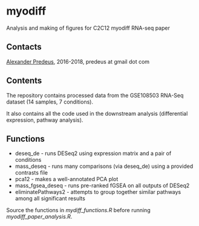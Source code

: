 # myodiff

Analysis and making of figures for C2C12 myodiff RNA-seq paper

## Contacts

[Alexander Predeus](https://www.researchgate.net/profile/Alexander_Predeus), 2016-2018, predeus at gmail dot com 

## Contents 

The repository contains processed data from the GSE108503 RNA-Seq dataset (14 samples, 7 conditions).

It also contains all the code used in the downstream analysis (differential expression, pathway analysis). 

## Functions

* deseq_de - runs DESeq2 using expression matrix and a pair of conditions
* mass_deseq - runs many comparisons (via deseq_de) using a provided contrasts file
* pca12 - makes a well-annotated PCA plot 
* mass_fgsea_deseq - runs pre-ranked fGSEA on all outputs of DESeq2
* eliminatePathways2 - attempts to group together similar pathways among all significant results

Source the functions in *mydiff_functions.R* before running *myodiff_paper_analysis.R*.

